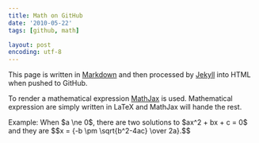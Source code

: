 ```yaml
---
title: Math on GitHub
date: '2010-05-22'
tags: [github, math]

layout: post
encoding: utf-8
---
```


This page is written in [Markdown] and then processed by [Jekyll] into
HTML when pushed to GitHub.

To render a mathematical expression [MathJax] is used. Mathematical
expression are simply written in LaTeX and MathJax will hande the rest.

<p>Example: When $a \ne 0$, there are two solutions to $ax^2 + bx + c = 0$ and they are $$x = {-b \pm \sqrt{b^2-4ac} \over 2a}.$$</p>

[Markdown]: http://en.wikipedia.org/wiki/Markdown

[Jekyll]: http://jekyllrb.com/

[RubyInstaller Development Kit]: http://wiki.github.com/oneclick/rubyinstaller/development-kit

[MathJax]: http://www.mathjax.org/
